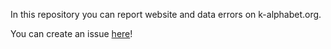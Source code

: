 In this repository you can report website and data errors on k-alphabet.org.

You can create an issue [here](https://github.com/m-m-mic/k-alphabet-reports/issues)!
